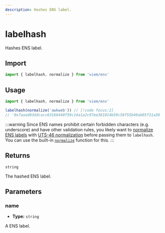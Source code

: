 ```yaml
---
description: Hashes ENS label.
---
```


# labelhash

Hashes ENS label.

## Import

```ts
import { labelhash, normalize } from 'viem/ens'
```

## Usage

```ts
import { labelhash, normalize } from 'viem/ens'

labelhash(normalize('awkweb')) // [!code focus:2]
// '0x7aaad03ddcacc63166440f59c14a1a2c97ee381014b59c58f55b49ab05f31a38'
```

:::warning
Since ENS names prohibit certain forbidden characters (e.g. underscore) and have other validation rules, you likely want to [normalize ENS labels](https://docs.ens.domains/contract-api-reference/name-processing#normalising-names) with [UTS-46 normalization](https://unicode.org/reports/tr46) before passing them to `labelhash`. You can use the built-in [`normalize`](/docs/ens/utilities/normalize) function for this.
:::

### 

## Returns

`string`

The hashed ENS label.

## Parameters

### name

- **Type:** `string`

A ENS label.
